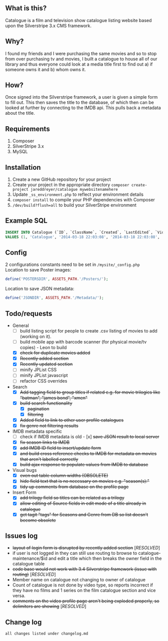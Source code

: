 ## What is this?
Catalogue is a film and television show catalogue listing website based upon the Silverstripe 3.x CMS framework.

## Why?
I found my friends and I were purchasing the same movies and so to stop from over purchasing tv and movies, I built a catalogue to house all of our library and thus everyone could look at a media title first to find out a) if someone owns it and b) whom owns it.

## How?
Once signed into the Silverstripe framework, a user is given a simple form to fill out. This then saves the title to the database, of which then can be looked at further by connecting to the IMDB api. This pulls back a metadata about the title.

## Requirements
1. Composer
2. SilverStripe 3.x
3. MySQL

## Installation
1. Create a new GitHub repository for your project
2. Create your project in the appropriate directory `composer create-project jareddreyer/catalogue mywebsitenamehere`
3. Update `_ss_environment.php` to reflect your environment details
4. `composer install` to compile your PHP dependencies with Composer 
6. `/dev/build?flush=all` to build your SilverStripe environment 

## Example SQL ##

```sql
INSERT INTO Catalogue (`ID`, `ClassName`, `Created`, `LastEdited`, `Video_title`, `Video_type`, `imdbID`, `Genre`, `Keywords`, `Seasons`, `Status`, `Source`, `Quality`, `Owner`, `Comments`, `Poster`)
VALUES (1, 'Catalogue', '2014-03-18 22:03:08', '2014-03-18 22:03:08', 'Breaking Bad', 'TV',  'tt0903747', 'Drama | Crime', 'Drugs , Bryan Cranston', 'Season 1 | Season 2 | Season 3 | Season 4 | Season 5', 'Downloaded', 'HDTV', '720p', '1', 'later seasons HDTV 720p', 'breakingBad.jpg');
```
## Config ##
2 configurations constants need to be set in ```/mysite/_config.php```  
Location to save Poster images:
```php
define('POSTERSDIR', ASSETS_PATH.'/Posters/');
```
Location to save JSON metadata:
```php
define('JSONDIR', ASSETS_PATH.'/Metadata/');
```
## Todo/requests ##
  - General
	  - [ ] build listing script for people to create .csv listing of movies to add (working on it).
	  - [ ] build mobile app with barcode scanner (for physical movie/tv copies) - Leon to build
	  - [x] ~~check for duplicate movies added~~
	  - [x] ~~Recently added section~~
	  - [x] ~~Recently updated section~~
	  - [ ] minify JPList CSS
	  - [ ] minify JPList javascript
	  - [ ] refactor CSS overrides
  - Search
      - [x] ~~Add tagging field to group titles if related e.g. for movie trilogies like "batman", "james bond", "xmen"~~
      - [x] ~~build search functionality~~
        - [x]  ~~pagination~~
        - [x]  ~~filtering~~
	  - [x] ~~Added field to link to other user profile catalogues~~
	  - [x] ~~fix genre not filtering results~~
  - IMDB metadata specific
      - [ ]  check if IMDB metadata is old
	    - [x] ~~save JSON result to local server~~
      - [x]  ~~fix season links to IMDB~~
      - [x]  ~~add IMDB ID field to insert/update form~~
      - [x]  ~~and build cross reference checks to IMDB for metadata on movies that aren't labelled correctly~~
      - [x]  ~~build ajax response to populate values from IMDB to database~~
  - Visual bugs
      - [x] ~~even out table column widths (OBSOLETE)~~
      - [x] ~~hide field text that is no necessary on movies e.g. "season(s):"~~
      - [x] ~~tidy up comments from database on the profile page~~
  - Insert Form
      - [x] ~~add trilogy field so titles can be related as a trilogy~~
      - [x] ~~allow editing of Source fields in edit mode of a title already in catalogue~~
	  - [x] ~~get tagit "tags" for Seasons and Genre from DB so list doesn't become obsolete~~ 

## Issues log ##
- ~~layout of login form is disrupted by recently added section~~ [*RESOLVED*]
- if user is not logged in they can still use routing to browse to catalogue-maintenance/$id and edit a title which then breaks the owner field in the catalogue table
- ~~code base would not work with 3.4 Silverstripe framework (issue with routing)~~ [*RESOLVED*]
- Member name on catalogue not changing to owner of catalogue
- Count of catalogue is not done by video type, so reports incorrect if they have no films and 1 series on the film catalogue section and vice versa.
- ~~comments on the video profile page aren't being exploded properly, so delimiters are showing~~ [*RESOLVED*]

## Change log ##
    all changes listed under changelog.md
